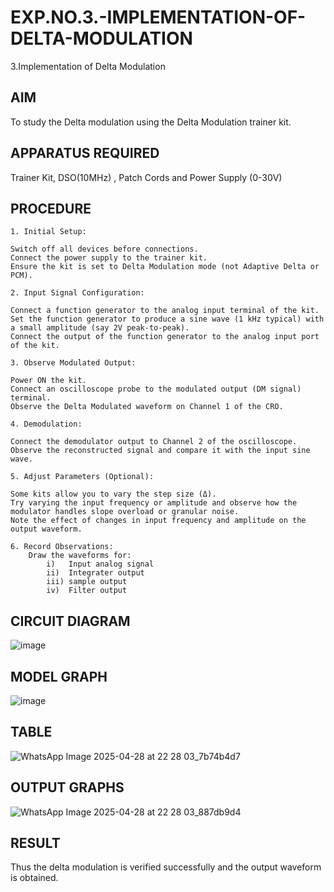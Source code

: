 # EXP.NO.3.-IMPLEMENTATION-OF-DELTA-MODULATION

3.Implementation of Delta Modulation 
  
## AIM    
 To study the Delta modulation using the Delta Modulation trainer kit. 
## APPARATUS REQUIRED
Trainer Kit, DSO(10MHz) , Patch Cords and Power Supply (0-30V)   
## PROCEDURE
```
1. Initial Setup:

Switch off all devices before connections.
Connect the power supply to the trainer kit.
Ensure the kit is set to Delta Modulation mode (not Adaptive Delta or PCM).

2. Input Signal Configuration:

Connect a function generator to the analog input terminal of the kit.
Set the function generator to produce a sine wave (1 kHz typical) with a small amplitude (say 2V peak-to-peak).
Connect the output of the function generator to the analog input port of the kit.

3. Observe Modulated Output:

Power ON the kit.
Connect an oscilloscope probe to the modulated output (DM signal) terminal.
Observe the Delta Modulated waveform on Channel 1 of the CRO.

4. Demodulation:

Connect the demodulator output to Channel 2 of the oscilloscope.
Observe the reconstructed signal and compare it with the input sine wave.

5. Adjust Parameters (Optional):

Some kits allow you to vary the step size (Δ).
Try varying the input frequency or amplitude and observe how the modulator handles slope overload or granular noise.
Note the effect of changes in input frequency and amplitude on the output waveform.

6. Record Observations:
    Draw the waveforms for:
        i)   Input analog signal
        ii)  Integrater output
        iii) sample output
        iv)  Filter output
```
## CIRCUIT DIAGRAM
![image](https://github.com/user-attachments/assets/03f72d01-5b71-4100-af0d-c4c57cd34b92)


## MODEL GRAPH
![image](https://github.com/user-attachments/assets/76e7acba-b457-42e2-ba97-36f08b5761aa)

## TABLE
![WhatsApp Image 2025-04-28 at 22 28 03_7b74b4d7](https://github.com/user-attachments/assets/844aa103-183b-4644-8f6c-be43df08d2c1)


## OUTPUT GRAPHS
![WhatsApp Image 2025-04-28 at 22 28 03_887db9d4](https://github.com/user-attachments/assets/6f15da6f-ec3b-40ed-a53a-cd84e171d92b)


## RESULT 
   Thus the delta modulation is verified successfully and the output waveform is obtained.

